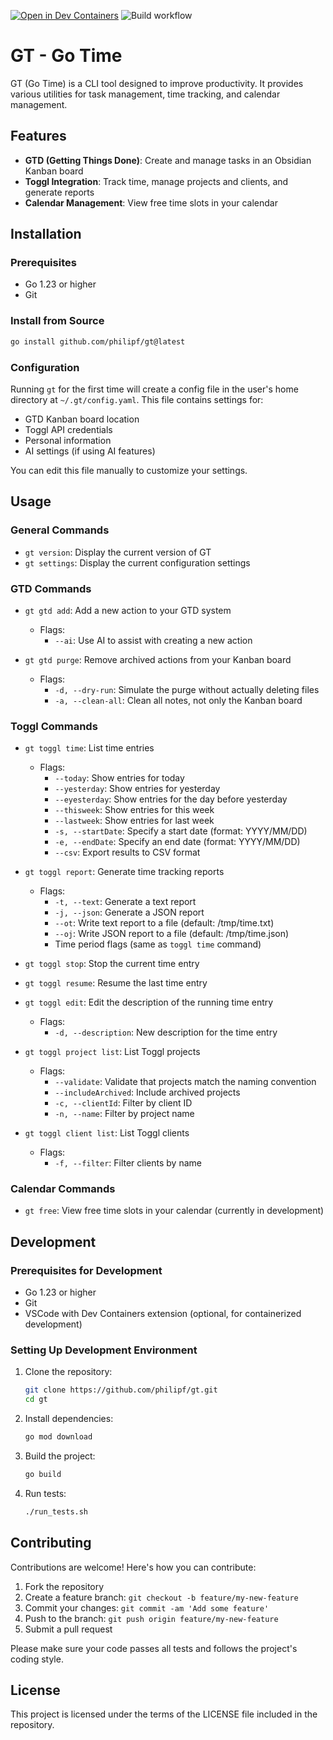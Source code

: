 [![Open in Dev Containers](https://img.shields.io/static/v1?label=Dev%20Containers&message=Open&color=blue&logo=visualstudiocode)](https://vscode.dev/redirect?url=vscode://ms-vscode-remote.remote-containers/cloneInVolume?url=https://github.com/philipf/gt)
![Build workflow](https://github.com/philipf/gt/actions/workflows/go.yml/badge.svg)

# GT - Go Time

GT (Go Time) is a CLI tool designed to improve productivity. It provides various utilities for task management, time tracking, and calendar management.

## Features

- **GTD (Getting Things Done)**: Create and manage tasks in an Obsidian Kanban board
- **Toggl Integration**: Track time, manage projects and clients, and generate reports
- **Calendar Management**: View free time slots in your calendar

## Installation

### Prerequisites

- Go 1.23 or higher
- Git

### Install from Source

```bash
go install github.com/philipf/gt@latest
```

### Configuration

Running `gt` for the first time will create a config file in the user's home directory at `~/.gt/config.yaml`. This file contains settings for:

- GTD Kanban board location
- Toggl API credentials
- Personal information
- AI settings (if using AI features)

You can edit this file manually to customize your settings.

## Usage

### General Commands

- `gt version`: Display the current version of GT
- `gt settings`: Display the current configuration settings

### GTD Commands

- `gt gtd add`: Add a new action to your GTD system
  - Flags:
    - `--ai`: Use AI to assist with creating a new action

- `gt gtd purge`: Remove archived actions from your Kanban board
  - Flags:
    - `-d, --dry-run`: Simulate the purge without actually deleting files
    - `-a, --clean-all`: Clean all notes, not only the Kanban board

### Toggl Commands

- `gt toggl time`: List time entries
  - Flags:
    - `--today`: Show entries for today
    - `--yesterday`: Show entries for yesterday
    - `--eyesterday`: Show entries for the day before yesterday
    - `--thisweek`: Show entries for this week
    - `--lastweek`: Show entries for last week
    - `-s, --startDate`: Specify a start date (format: YYYY/MM/DD)
    - `-e, --endDate`: Specify an end date (format: YYYY/MM/DD)
    - `--csv`: Export results to CSV format

- `gt toggl report`: Generate time tracking reports
  - Flags:
    - `-t, --text`: Generate a text report
    - `-j, --json`: Generate a JSON report
    - `--ot`: Write text report to a file (default: /tmp/time.txt)
    - `--oj`: Write JSON report to a file (default: /tmp/time.json)
    - Time period flags (same as `toggl time` command)

- `gt toggl stop`: Stop the current time entry

- `gt toggl resume`: Resume the last time entry

- `gt toggl edit`: Edit the description of the running time entry
  - Flags:
    - `-d, --description`: New description for the time entry

- `gt toggl project list`: List Toggl projects
  - Flags:
    - `--validate`: Validate that projects match the naming convention
    - `--includeArchived`: Include archived projects
    - `-c, --clientId`: Filter by client ID
    - `-n, --name`: Filter by project name

- `gt toggl client list`: List Toggl clients
  - Flags:
    - `-f, --filter`: Filter clients by name

### Calendar Commands

- `gt free`: View free time slots in your calendar (currently in development)

## Development

### Prerequisites for Development

- Go 1.23 or higher
- Git
- VSCode with Dev Containers extension (optional, for containerized development)

### Setting Up Development Environment

1. Clone the repository:
   ```bash
   git clone https://github.com/philipf/gt.git
   cd gt
   ```

2. Install dependencies:
   ```bash
   go mod download
   ```

3. Build the project:
   ```bash
   go build
   ```

4. Run tests:
   ```bash
   ./run_tests.sh
   ```

## Contributing

Contributions are welcome! Here's how you can contribute:

1. Fork the repository
2. Create a feature branch: `git checkout -b feature/my-new-feature`
3. Commit your changes: `git commit -am 'Add some feature'`
4. Push to the branch: `git push origin feature/my-new-feature`
5. Submit a pull request

Please make sure your code passes all tests and follows the project's coding style.

## License

This project is licensed under the terms of the LICENSE file included in the repository.
